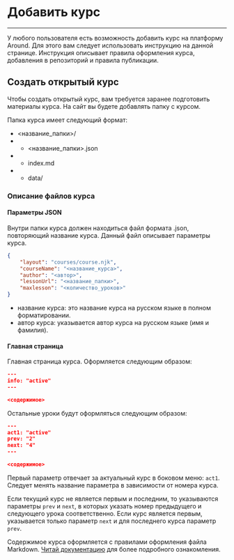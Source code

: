 # Добавить курс

---

У любого пользователя есть возможность добавить курс на платформу Around. Для этого вам следует использовать инструкцию на данной странице.
Инструкция описывает правила оформления курса, добавления в репозиторий и правила публикации.

## Создать открытый курс

Чтобы создать открытый курс, вам требуется заранее подготовить материалы курса. На сайт вы будете добавлять папку с курсом.

Папка курса имеет следующий формат:

- <название_папки>/
- - <название_папки>.json
- - index.md
- - data/

### Описание файлов курса

#### Параметры JSON

Внутри папки курса должен находиться файл формата .json, повторяющий название курса. Данный файл описывает параметры курса.

```JSON
{
    "layout": "courses/course.njk",
    "courseName": "<название_курса>",
    "author": "<автор>",
    "lessonUrl": "<название_папки>",
    "maxlesson": "<количество_уроков>"
}
```

- название курса: это название курса на русском языке в полном форматировании.
- автор курса: указывается автор курса на русском языке (имя и фамилия).

#### Главная страница

Главная страница курса. Оформляется следующим образом:

```JSON
---
info: "active"
---

<содержимое>
```

Остальные уроки будут оформляться следующим образом:

```JSON
---
act1: "active"
prev: "2"
next: "4"
---

<содержимое>
```

Первый параметр отвечает за актуальный курс в боковом меню: `act1`. Следует менять название параметра в зависимости от номера курса.

Если текущий курс не является первым и последним, то указываются параметры `prev` и `next`, в которых указать номер предыдущего и
следующего урока соответственно. Если курс является первым, указывается только параметр `next` и для последнего курса параметр `prev`.

Содержимое курса оформляется с правилами оформления файла Markdown. [Читай документацию](https://learn.microsoft.com/ru-ru/contribute/markdown-reference) для более подробного ознакомления.
